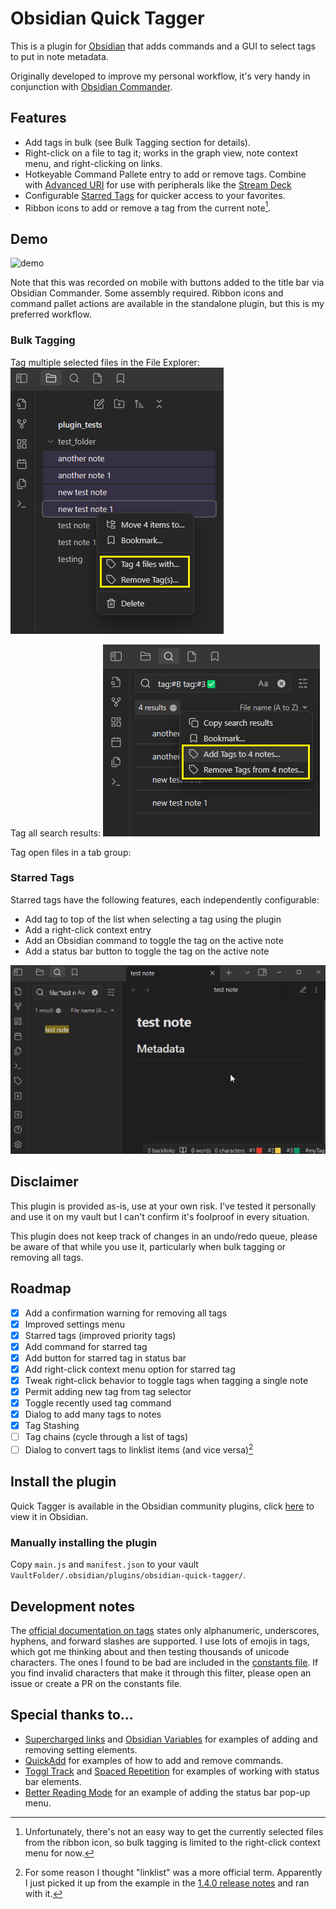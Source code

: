 # Obsidian Quick Tagger

This is a plugin for [Obsidian](https://obsidian.md) that adds commands and a GUI to select tags to put in note metadata.

Originally developed to improve my personal workflow, it's very handy in conjunction with [Obsidian Commander](https://github.com/phibr0/obsidian-commander).

## Features
- Add tags in bulk (see Bulk Tagging section for details).
- Right-click on a file to tag it; works in the graph view, note context menu, and right-clicking on links.
- Hotkeyable Command Pallete entry to add or remove tags. Combine with [Advanced URI](https://github.com/Vinzent03/obsidian-advanced-uri) for use with peripherals like the [Stream Deck](https://www.elgato.com/us/en/s/welcome-to-stream-deck)
- Configurable [Starred Tags](https://github.com/Gorkycreator/obsidian-quick-tagger#starred-tags) for quicker access to your favorites.
- Ribbon icons to add or remove a tag from the current note[^1].

[^1]: Unfortunately, there's not an easy way to get the currently selected files from the ribbon icon, so bulk tagging is limited to the right-click context menu for now.

## Demo
![demo](images/quick_tagger_demo.gif)

Note that this was recorded on mobile with buttons added to the title bar via Obsidian Commander. Some assembly required. Ribbon icons and command pallet actions are available in the standalone plugin, but this is my preferred workflow.

### Bulk Tagging

Tag multiple selected files in the File Explorer:
![file-menu](images/file-right-click-menu.png)

Tag all search results:
![search-menu](images/search-results-menu.png)

Tag open files in a tab group:


### Starred Tags
Starred tags have the following features, each independently configurable:
  - Add tag to top of the list when selecting a tag using the plugin
  - Add a right-click context entry
  - Add an Obsidian command to toggle the tag on the active note
  - Add a status bar button to toggle the tag on the active note

![starred-tag-demo](images/starred-tag-demo.gif)

## Disclaimer
This plugin is provided as-is, use at your own risk. I've tested it personally and use it on my vault but I can't confirm it's foolproof in every situation.

This plugin does not keep track of changes in an undo/redo queue, please be aware of that while you use it, particularly when bulk tagging or removing all tags.

## Roadmap
- [x] Add a confirmation warning for removing all tags
- [x] Improved settings menu
- [x] Starred tags (improved priority tags)
- [x] Add command for starred tag
- [x] Add button for starred tag in status bar
- [x] Add right-click context menu option for starred tag
- [x] Tweak right-click behavior to toggle tags when tagging a single note
- [x] Permit adding new tag from tag selector
- [x] Toggle recently used tag command
- [x] Dialog to add many tags to notes
- [x] Tag Stashing
- [ ] Tag chains (cycle through a list of tags)
- [ ] Dialog to convert tags to linklist items (and vice versa)[^2]

[^2]: For some reason I thought "linklist" was a more official term. Apparently I just picked it up from the example in the [1.4.0 release notes](https://obsidian.md/changelog/2023-07-26-desktop-v1.4.0/) and ran with it.

## Install the plugin

Quick Tagger is available in the Obsidian community plugins, click [here](obsidian://show-plugin?id=quick-tagger) to view it in Obsidian.

### Manually installing the plugin

Copy `main.js` and `manifest.json` to your vault `VaultFolder/.obsidian/plugins/obsidian-quick-tagger/`.


## Development notes
The [official documentation on tags](https://help.obsidian.md/Editing+and+formatting/Tags#Tag+format) states only alphanumeric, underscores, hyphens, and forward slashes are supported. I use lots of emojis in tags, which got me thinking about and then testing thousands of unicode characters. The ones I found to be bad are included in the [constants file](https://github.com/Gorkycreator/obsidian-quick-tagger/blob/master/src/constants.ts). If you find invalid characters that make it through this filter, please open an issue or create a PR on the constants file.

## Special thanks to...
- [Supercharged links](https://github.com/mdelobelle/obsidian_supercharged_links) and [Obsidian Variables](https://github.com/jffaust/obsidian-variables) for examples of adding and removing setting elements.
- [QuickAdd](https://github.com/chhoumann/quickadd) for examples of how to add and remove commands.
- [Toggl Track](https://github.com/mcndt/obsidian-toggl-integration) and [Spaced Repetition](https://github.com/st3v3nmw/obsidian-spaced-repetition) for examples of working with status bar elements.
- [Better Reading Mode](https://github.com/Quorafind/Obsidian-Better-Reading-Mode/tree/master) for an example of adding the status bar pop-up menu.